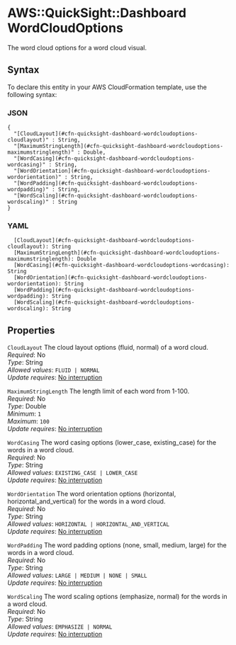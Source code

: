# AWS::QuickSight::Dashboard WordCloudOptions<a name="aws-properties-quicksight-dashboard-wordcloudoptions"></a>

The word cloud options for a word cloud visual\.

## Syntax<a name="aws-properties-quicksight-dashboard-wordcloudoptions-syntax"></a>

To declare this entity in your AWS CloudFormation template, use the following syntax:

### JSON<a name="aws-properties-quicksight-dashboard-wordcloudoptions-syntax.json"></a>

```
{
  "[CloudLayout](#cfn-quicksight-dashboard-wordcloudoptions-cloudlayout)" : String,
  "[MaximumStringLength](#cfn-quicksight-dashboard-wordcloudoptions-maximumstringlength)" : Double,
  "[WordCasing](#cfn-quicksight-dashboard-wordcloudoptions-wordcasing)" : String,
  "[WordOrientation](#cfn-quicksight-dashboard-wordcloudoptions-wordorientation)" : String,
  "[WordPadding](#cfn-quicksight-dashboard-wordcloudoptions-wordpadding)" : String,
  "[WordScaling](#cfn-quicksight-dashboard-wordcloudoptions-wordscaling)" : String
}
```

### YAML<a name="aws-properties-quicksight-dashboard-wordcloudoptions-syntax.yaml"></a>

```
  [CloudLayout](#cfn-quicksight-dashboard-wordcloudoptions-cloudlayout): String
  [MaximumStringLength](#cfn-quicksight-dashboard-wordcloudoptions-maximumstringlength): Double
  [WordCasing](#cfn-quicksight-dashboard-wordcloudoptions-wordcasing): String
  [WordOrientation](#cfn-quicksight-dashboard-wordcloudoptions-wordorientation): String
  [WordPadding](#cfn-quicksight-dashboard-wordcloudoptions-wordpadding): String
  [WordScaling](#cfn-quicksight-dashboard-wordcloudoptions-wordscaling): String
```

## Properties<a name="aws-properties-quicksight-dashboard-wordcloudoptions-properties"></a>

`CloudLayout` <a name="cfn-quicksight-dashboard-wordcloudoptions-cloudlayout"></a>
The cloud layout options \(fluid, normal\) of a word cloud\.  
_Required_: No  
_Type_: String  
_Allowed values_: `FLUID | NORMAL`  
_Update requires_: [No interruption](https://docs.aws.amazon.com/AWSCloudFormation/latest/UserGuide/using-cfn-updating-stacks-update-behaviors.html#update-no-interrupt)

`MaximumStringLength` <a name="cfn-quicksight-dashboard-wordcloudoptions-maximumstringlength"></a>
The length limit of each word from 1\-100\.  
_Required_: No  
_Type_: Double  
_Minimum_: `1`  
_Maximum_: `100`  
_Update requires_: [No interruption](https://docs.aws.amazon.com/AWSCloudFormation/latest/UserGuide/using-cfn-updating-stacks-update-behaviors.html#update-no-interrupt)

`WordCasing` <a name="cfn-quicksight-dashboard-wordcloudoptions-wordcasing"></a>
The word casing options \(lower_case, existing_case\) for the words in a word cloud\.  
_Required_: No  
_Type_: String  
_Allowed values_: `EXISTING_CASE | LOWER_CASE`  
_Update requires_: [No interruption](https://docs.aws.amazon.com/AWSCloudFormation/latest/UserGuide/using-cfn-updating-stacks-update-behaviors.html#update-no-interrupt)

`WordOrientation` <a name="cfn-quicksight-dashboard-wordcloudoptions-wordorientation"></a>
The word orientation options \(horizontal, horizontal_and_vertical\) for the words in a word cloud\.  
_Required_: No  
_Type_: String  
_Allowed values_: `HORIZONTAL | HORIZONTAL_AND_VERTICAL`  
_Update requires_: [No interruption](https://docs.aws.amazon.com/AWSCloudFormation/latest/UserGuide/using-cfn-updating-stacks-update-behaviors.html#update-no-interrupt)

`WordPadding` <a name="cfn-quicksight-dashboard-wordcloudoptions-wordpadding"></a>
The word padding options \(none, small, medium, large\) for the words in a word cloud\.  
_Required_: No  
_Type_: String  
_Allowed values_: `LARGE | MEDIUM | NONE | SMALL`  
_Update requires_: [No interruption](https://docs.aws.amazon.com/AWSCloudFormation/latest/UserGuide/using-cfn-updating-stacks-update-behaviors.html#update-no-interrupt)

`WordScaling` <a name="cfn-quicksight-dashboard-wordcloudoptions-wordscaling"></a>
The word scaling options \(emphasize, normal\) for the words in a word cloud\.  
_Required_: No  
_Type_: String  
_Allowed values_: `EMPHASIZE | NORMAL`  
_Update requires_: [No interruption](https://docs.aws.amazon.com/AWSCloudFormation/latest/UserGuide/using-cfn-updating-stacks-update-behaviors.html#update-no-interrupt)
